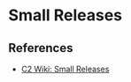 # Small Releases

## References

* [C2 Wiki: Small Releases](https://c2.com/cgi/wiki?SmallReleases)

